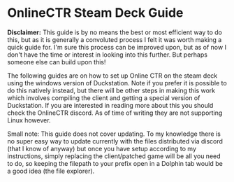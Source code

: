 # OnlineCTR Steam Deck Guide


<b>Disclaimer:</b> This guide is by no means the best or most efficient way to do this, but as it is generally a convoluted process I felt it 
was worth making a quick guide for. I'm sure this process can be improved upon, but as of now I don't have the time or interest
in looking into this further. But perhaps someone else can build upon this!


The following guides are on how to set up Online CTR on the steam deck using the windows version of Duckstation. Note if you prefer
it is possible to do this natively instead, but there will be other steps in making this work which involves compiling the client
and getting a special version of Duckstation. If you are interested in reading more about this you should check the OnlineCTR
discord. As of time of writing they are not supporting Linux however.


Small note: This guide does not cover updating. To my knowledge there is no super easy way to update currently with the files distributed
via discord (that I know of anyway) but once you have setup according to my instructions, simply replacing the client/patched game
will be all you need to do, so keeping the filepath to your prefix open in a Dolphin tab would be a good idea (the file explorer).
